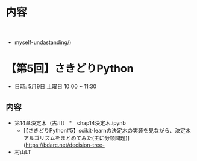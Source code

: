 # 内容
　

* myself-undastanding/)

# 【第5回】さきどりPython

* 日時: 5月9日 土曜日 10:00 ~ 11:30

## 内容
* 第14章決定木（古川）
  *　chap14決定木.ipynb
  * [【さきどりPython#5】scikit-learnの決定木の実装を見ながら、決定木アルゴリズムをまとめてみた(主に分類問題)](https://bdarc.net/decision-tree-
* 村山LT
